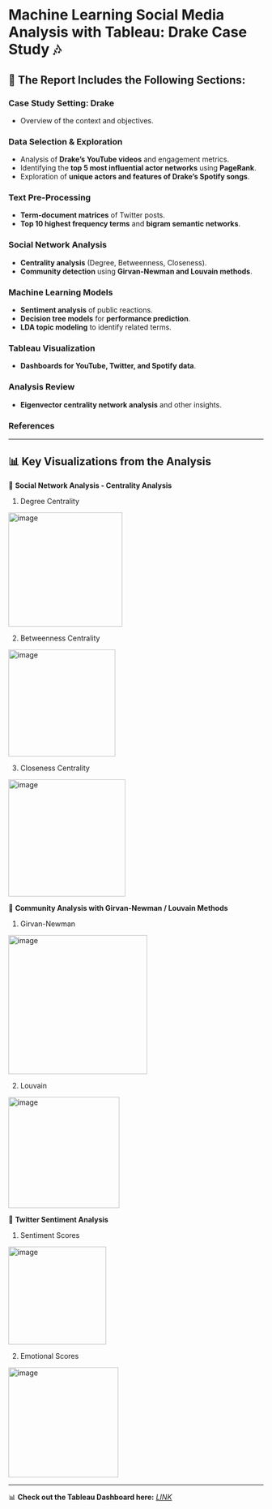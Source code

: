 # **Machine Learning Social Media Analysis with Tableau: Drake Case Study** 🎶  

## **📌 The Report Includes the Following Sections:**  

### **Case Study Setting: Drake**  
- Overview of the context and objectives.  

### **Data Selection & Exploration**  
- Analysis of **Drake’s YouTube videos** and engagement metrics.  
- Identifying the **top 5 most influential actor networks** using **PageRank**.  
- Exploration of **unique actors and features of Drake’s Spotify songs**.  

### **Text Pre-Processing**  
- **Term-document matrices** of Twitter posts.  
- **Top 10 highest frequency terms** and **bigram semantic networks**.  

### **Social Network Analysis**  
- **Centrality analysis** (Degree, Betweenness, Closeness).  
- **Community detection** using **Girvan-Newman and Louvain methods**.  

### **Machine Learning Models**  
- **Sentiment analysis** of public reactions.  
- **Decision tree models** for **performance prediction**.  
- **LDA topic modeling** to identify related terms.  

### **Tableau Visualization**  
- **Dashboards for YouTube, Twitter, and Spotify data**.  

### **Analysis Review**  
- **Eigenvector centrality network analysis** and other insights.  

### **References**  

---

## **📊 Key Visualizations from the Analysis**  

🔹 **Social Network Analysis - Centrality Analysis**  
1. Degree Centrality
<img width="225" alt="image" src="https://github.com/user-attachments/assets/17252729-359b-42c5-ab09-37aee0f1d91e" />

2. Betweenness Centrality
<img width="211" alt="image" src="https://github.com/user-attachments/assets/3d865d01-7356-4f1a-803f-27db42c8bc1f" />

3. Closeness Centrality
<img width="231" alt="image" src="https://github.com/user-attachments/assets/32bafb61-ab82-49ef-a7f8-af0f9f6d29c6" />

🔹 **Community Analysis with Girvan-Newman / Louvain Methods**  
1. Girvan-Newman
<img width="274" alt="image" src="https://github.com/user-attachments/assets/3432679a-a961-4115-81f3-3384bbcc7718" />

2. Louvain
<img width="219" alt="image" src="https://github.com/user-attachments/assets/d385cfa1-2ea7-4c37-a266-10567693f70f" />

🔹 **Twitter Sentiment Analysis**  
1. Sentiment Scores
<img width="193" alt="image" src="https://github.com/user-attachments/assets/485c4054-d87f-4b1b-bdb4-79c1106bba32" />

2. Emotional Scores
<img width="217" alt="image" src="https://github.com/user-attachments/assets/ff36b076-3c82-43c9-9afd-dc0d0310925d" />

---

📊 **Check out the Tableau Dashboard here:** *[LINK](https://public.tableau.com/views/Social-Media-Analysis-Drake/Dashboard1?:language=en-GB&:sid=&:redirect=auth&:display_count=n&:origin=viz_share_link)*  

